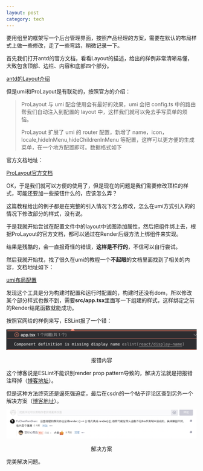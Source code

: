 ```yaml
---
layout: post
category: tech
---
```


要用组里的框架写一个后台管理界面，按照产品经理的方案，需要在默认的布局样式上做一些修改，走了一些弯路，稍微记录一下。

首先我们打开antd的官方文档，看看Layout的描述，给出的样例非常清晰易懂，大致包含顶部、边栏、内容和底部四个部分。

[antd的Layout介绍](https://ant.design/components/layout-cn/)

但是umi和ProLayout是有联动的，按照官方的介绍：

> ProLayout 与 umi 配合使用会有最好的效果，umi 会把 config.ts 中的路由帮我们自动注入到配置的 layout 中，这样我们就可以免去手写菜单的烦恼。
>
> ProLayout 扩展了 umi 的 router 配置，新增了 name，icon，locale,hideInMenu,hideChildrenInMenu 等配置，这样可以更方便的生成菜单，在一个地方配置即可。数据格式如下

官方文档地址：

[ProLayout官方文档](https://procomponents.ant.design/components/layout/)

OK，于是我们就可以方便的使用了，但是现在的问题是我们需要修改顶栏的样式，可能还要加一些按钮什么的，应该怎么弄？

这篇教程给出的例子都是在完整的引入情况下怎么修改，怎么在umi方式引入的的情况下修改部分的样式，没有说。

于是我就开始尝试在配置文件中的layout中试图添加属性，然后把组件绑上去，根据ProLayout的官方文档，都可以通过在Render后缀方法上绑组件来实现。

结果是残酷的，会一直报奇怪的错误，**这样是不行的**，不信可以自行尝试。

然后我就开始找，找了很久在umi的教程一个**不起眼**的文档里面找到了相关的内容，文档地址如下：

[umi布局配置](https://umijs.org/zh-CN/plugins/plugin-layout#%E6%9E%84%E5%BB%BA%E6%97%B6%E9%85%8D%E7%BD%AE)

发现这个工具是分为构建时配置和运行时配置的，构建时还没有dom，所以修改某个部分样式也做不到，需要**src/app.tsx**里面写一下组建的样式，这样绑定之前的Render结尾函数就能成功。

按照官网给的样例来写，ESLint报了一个错：

![报错内容](/img/20210802/报错内容.png)

<center>报错内容</center>

这个博客说是ESLint不能识别render prop pattern导致的，解决方法就是把报错注释掉（[博客地址](https://stackoverflow.com/questions/55620562/eslint-component-definition-is-missing-displayname-react-display-name)）。

但是这种方法终究还是逼死强迫症，最后在csdn的一个帖子评论区查到另外一个解决方案（[博客地址](https://blog.csdn.net/qq_33603809/article/details/90268648)）。

![解决方案](/img/20210802/解决方案.png)

<center>解决方案</center>

完美解决问题。